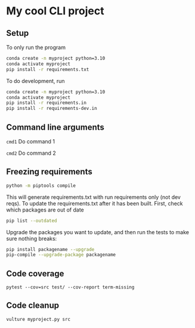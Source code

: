 # My cool CLI project

## Setup

To only run the program

```bash
conda create -n myproject python=3.10
conda activate myproject
pip install -r requirements.txt
```

To do development, run

```bash
conda create -n myproject python=3.10
conda activate myproject
pip install -r requirements.in
pip install -r requirements-dev.in
```

## Command line arguments

`cmd1`
Do command 1

`cmd2`
Do command 2

## Freezing requirements

```bash
python -m piptools compile
```

This will generate requirements.txt with run requirements only (not dev reqs). To update the requirements.txt after it has been built. First, check which packages are out of date

```bash
pip list --outdated
```

Upgrade the packages you want to update, and then run the tests to make sure nothing breaks:

```bash
pip install packagename --upgrade
pip-compile --upgrade-package packagename
```

## Code coverage

`pytest --cov=src test/ --cov-report term-missing`

## Code cleanup

`vulture myproject.py src`
